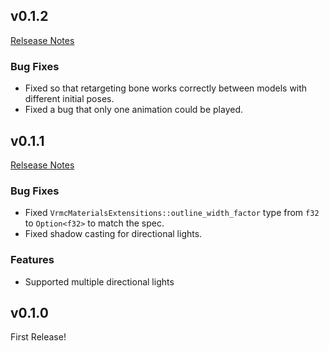 ## v0.1.2

[Relsease Notes](https://github.com/not-elm/bevy_vrm1/releases/tag/v0.1.2)

### Bug Fixes

- Fixed so that retargeting bone works correctly between models with different initial poses.
- Fixed a bug that only one animation could be played.

## v0.1.1

[Relsease Notes](https://github.com/not-elm/bevy_vrm1/releases/tag/v0.1.1)

### Bug Fixes

- Fixed `VrmcMaterialsExtensitions::outline_width_factor` type from `f32` to `Option<f32>` to match the spec.
- Fixed shadow casting for directional lights.

### Features

- Supported multiple directional lights

## v0.1.0

First Release!